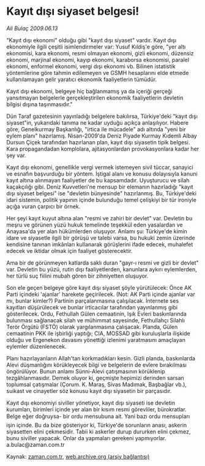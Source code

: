 # Kayıt dışı siyaset belgesi!

*Ali Bulaç 2009.06.13*

<tr><td class="metin" colspan="2" style="padding-top: 20px; padding-left: 5px; padding-right: 10px;">"Kayıt dışı ekonomi" olduğu gibi "kayıt dışı siyaset" vardır. Kayıt dışı ekonomiyle ilgili çeşitli isimlendirmeler var: Yusuf Kıldiş'e göre, "yer altı ekonomisi, kara ekonomi, resmi olmayan ekonomi, gizli ekonomi, düzensiz ekonomi, marjinal ekonomi, kayıp ekonomi, karaborsa ekonomisi, paralel ekonomi, enformel ekonomi, vergi dışı ekonomi vb. Bilinen istatistik yöntemlerine göre tahmin edilemeyen ve GSMH hesaplarını elde etmede kullanılamayan gelir yaratıcı ekonomik faaliyetlerin tümüdür.</td></tr><tr><td class="metin" colspan="2" style="padding-top: 20px; padding-left: 5px; padding-right: 10px;"><p> Kayıt dışı ekonomi, belgeye hiç bağlanmamış ya da içeriği gerçeği yansıtmayan belgelerle gerçekleştirilen ekonomik faaliyetlerin devletin bilgisi dışına taşınmasıdır."
<p>Dün Taraf gazetesinin yayınladığı belgelere bakılırsa, Türkiye'deki "kayıt dışı siyaset"in, yukarıdaki tanıma ne kadar uyduğu açıkça anlaşılıyor. Habere göre, Genelkurmay Başkanlığı, "irtica ile mücadele" adı altında "yeni bir eylem planı" hazırlamış. Nisan-2009'da Deniz Piyade Kurmay Kıdemli Albay Dursun Çiçek tarafından hazırlanan plan, kayıt dışı siyasetin tipik belgesi. Kara propagandadan komplolara, ajitasyonlardan provokasyonlara kadar her şey var.
<p>Kayıt dışı ekonomi, genellikle vergi vermek istemeyen sivil tüccar, sanayici ve esnafın başvurduğu bir yöntem. İştigal alanı ve konusu dolayısıyla kanuni kayıt altına alınmayan faaliyetler de bu kapsamdadır. Uyuşturucu ve silah kaçakçılığı gibi. Deniz Kuvvetleri'ne mensup bir elemanın hazırladığı "kayıt dışı siyaset belgesi" ise "devletin bünyesinde" hazırlanmış. Bu, Türkiye'deki idari sistemin, politik yapının içinde bulunduğu temel çelişkiyi bir tür ironiyle açığa vuran çarpıcı bir örnek.
<p>Her şeyi kayıt kuyut altına alan "resmi ve zahiri bir devlet" var. Devletin bu meşru ve görünen yüzü hukuk temelinde teşekkül eden yasalardan ve Anayasa'da yer alan hükümlerden oluşuyor. Anlamı şu: Türkiye'de kimin idare ve siyasetle ilgili bir görüşü ve talebi varsa, bu hukuki zemin üzerinde kendisine tanınan imkânları kullanarak görüşlerini ifade edecek, muhalefet edecek ve iktidar olmak için faaliyet gösterecektir.
<p>Ama bir de görünmeyen katlarda saklı duran "gayr-ı resmi ve gizli bir devlet" var. Devletin bu yüzü, rutin dışı faaliyetlerden, kanunlara aykırı eylemlerden, her türlü suç fiilini mubah gören bir zihniyetten oluşuyor.
<p>Son ele geçen belgeye göre kayıt dışı siyaset şöyle yürütülecek: Önce AK Parti içindeki 'ajanlar' harekete geçirilecek. (Not: AK Parti içinde ajanlar var mı, bunlar kimler?) Partinin parçalanmasına çalışılacak. İnternete ses kayıtları düşürülecek ve bunlar irticacılar tarafından yayınlanmış gibi gösterilecek. Ordu, Fethullah Gülen cemaatinin, Işık Evleri baskınlarında bulunması sağlanacak silah ve mühimmat sayesinde, Fethullahçı Silahlı Terör Örgütü (FSTÖ) olarak yargılanmasına çalışacak. Planda, Gülen cemaatinin PKK ile işbirliği yaptığı; CIA, MOSSAD gibi kuruluşlarla ilişkide olduğu ve Ergenekon davasını yönettiği izlenimi yaratmasını amaçlayan eylemler düzenlenecek.
<p>Planı hazırlayanların Allah'tan korkmadıkları kesin. Gizli planda, baskınlarda Alevi düşmanlığını körükleyecek bilgi ve belgelerin de evlere bırakılması öngörülüyor. Bunun anlamı Sünni-Alevi çatışmasının körüklenip tezgâhlanmasıdır. Demek oluyor ki, geçmişte hepimizi derinden sarsan toplumsal çatışmalar (Çorum. K. Maraş, Sivas Madımak, Başbağlar vb.), suikast ve cinayetler söz konusu kayıt dışı siyasetin bir parçasıdır.
<p>Kayıt dışı ekonomiyi siviller yönetiyor, kayıt dışı siyaseti ise devletin kurumları, birimleri içinde yer alan bir kısım resmi görevliler, bürokratlar. Belge eğer doğruysa- bir ordu mensubuna ait. Yani bazı ordu mensupları işin içinde. Bu da bize gösteriyor ki, Türkiye'de sorunların anası, askerin siyasetten elini çekmesidir. Tabii ki askerler durup dururken elini çekmez, bunu siviller yapacak. Onlar da yapmaları gerekeni yapmıyorlar. a.bulac@zaman.com.tr <br/></p></p></p></p></p></p></p></p></td></tr>

Kaynak: [zaman.com.tr](http://zaman.com.tr/yazar.do?yazino=858368), [web.archive.org (arşiv bağlantısı)](http://web.archive.org/web/20090621154403/http://www.zaman.com.tr:80/yazar.do?yazino=858368)
